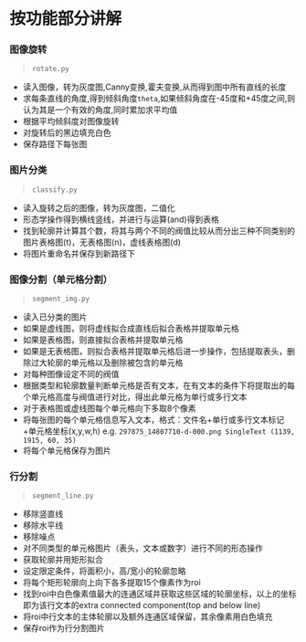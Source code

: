 # 按功能部分讲解

### 图像旋转
> `rotate.py`
* 读入图像，转为灰度图,Canny变换,霍夫变换,从而得到图中所有直线的长度
* 求每条直线的角度,得到倾斜角度`theta`,如果倾斜角度在-45度和+45度之间,则认为其是一个有效的角度,同时累加求平均值
* 根据平均倾斜度对图像旋转
* 对旋转后的黑边填充白色
* 保存路径下每张图

### 图片分类
> `classify.py`
* 读入旋转之后的图像，转为灰度图，二值化
* 形态学操作得到横线竖线，并进行与运算(and)得到表格
* 找到轮廓并计算其个数，将其与两个不同的阀值比较从而分出三种不同类别的图片表格图(t)，无表格图(n)，虚线表格图(d)
* 将图片重命名并保存到新路径下

### 图像分割（单元格分割）
>`segment_img.py`
* 读入已分类的图片
* 如果是虚线图，则将虚线拟合成直线后拟合表格并提取单元格
* 如果是表格图，则直接拟合表格并提取单元格
* 如果是无表格图，则拟合表格并提取单元格后进一步操作，包括提取表头，删除过大轮廓的单元格以及删除被包含的单元格
* 对每种图像设定不同的阀值
* 根据类型和轮廓数量判断单元格是否有文本，在有文本的条件下将提取出的每个单元格高度与阀值进行对比，得出此单元格为单行或多行文本
* 对于表格图或虚线图每个单元格向下多取8个像素
* 将每张图的每个单元格信息写入文本，格式：文件名+单行或多行文本标记+单元格坐标(x,y,w,h) 
e.g. `297875_14807710-d-000.png SingleText (1139, 1915, 60, 35)`
* 将每个单元格保存为图片

### 行分割
>`segment_line.py`
* 移除竖直线
* 移除水平线
* 移除噪点
* 对不同类型的单元格图片（表头，文本或数字）进行不同的形态操作
* 获取轮廓并用矩形拟合
* 设定限定条件，将面积小，高/宽小的轮廓忽略
* 将每个矩形轮廓向上向下各多提取15个像素作为roi
* 找到roi中白色像素值最大的连通区域并获取这些区域的轮廓坐标，以上的坐标即为该行文本的extra connected component(top and below line)
* 将roi中行文本的主体轮廓以及额外连通区域保留，其余像素用白色填充
* 保存roi作为行分割图片
